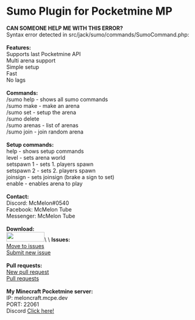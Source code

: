 # Sumo Plugin for Pocketmine MP
**CAN SOMEONE HELP ME WITH THIS ERROR?**\
Syntax error detected in src/jack/sumo/commands/SumoCommand.php:\
\
**Features:**\
Supports last Pocketmine API\
Multi arena support\
Simple setup\
Fast\
No lags\
\
**Commands:**\
/sumo help - shows all sumo commands\
/sumo make <arena> - make an arena\
/sumo set <arena> - setup the arena\
/sumo delete <arena>\
/sumo arenas - list of arenas\
/sumo join - join random arena\
\
**Setup commands:**\
   help - shows setup commands\
   level <world> - sets arena world\
   setspawn 1 - sets 1. players spawn\
   setspawn 2 - sets 2. players spawn\
   joinsign - sets joinsign (brake a sign to set)\
   enable - enables arena to play\
\
**Contact:**\
Discord: McMelon#0540\
Facebook: McMelon Tube\
Messenger: McMelon Tube\
\
**Download:**\
[<img src="https://poggit.pmmp.io/ci.shield/McMelonTV/SumoPMMP/~" width="100" height="25" />](https://poggit.pmmp.io/ci/McMelonTV/SumoPMMP/~)\
\
   **Issues:**\
   [Move to issues](https://github.com/McMelonTV/SumoPMMP/issues)\
   [Submit new issue](https://github.com/McMelonTV/SumoPMMP/issues/new)\
   \
   **Pull requests:**\
   [New pull request](https://github.com/McMelonTV/SumoPMMP/pull/new/master)\
   [Pull requests](https://github.com/McMelonTV/SumoPMMP/pulls)\
   \
**My Minecraft Pocketmine server:**\
   IP: meloncraft.mcpe.dev\
   PORT: 22061\
   Discord [Click here!](https://discord.gg/h7RDnZ2)
